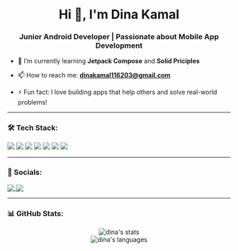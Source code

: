 <h1 align="center">Hi 👋, I'm Dina Kamal</h1>
<h3 align="center">Junior Android Developer | Passionate about Mobile App Development</h3>

- 🌱 I’m currently learning **Jetpack Compose** and **Solid Priciples**

- 📫 How to reach me: **dinakamal116203@gmail.com**

- ⚡ Fun fact: I love building apps that help others and solve real-world problems!

---

### 🛠️ Tech Stack:
<p align="left">
  <img src="https://img.shields.io/badge/Kotlin-0095D5?style=for-the-badge&logo=kotlin&logoColor=white"/>
  <img src="https://img.shields.io/badge/Java-007396?style=for-the-badge&logo=java&logoColor=white"/>
  <img src="https://img.shields.io/badge/Android-3DDC84?style=for-the-badge&logo=android&logoColor=white"/>
  <img src="https://img.shields.io/badge/Firebase-FFCA28?style=for-the-badge&logo=firebase&logoColor=black"/>
  <img src="https://img.shields.io/badge/Room-00695C?style=for-the-badge&logo=sqlite&logoColor=white"/>
  <img src="https://img.shields.io/badge/Jetpack%20Compose-4285F4?style=for-the-badge&logo=android&logoColor=white"/>
  <img src="https://img.shields.io/badge/GitHub-181717?style=for-the-badge&logo=github&logoColor=white"/>
</p>

---

### 📱 Socials:
<p align="left">
  <a href="(https://www.linkedin.com/in/dina-kamal11/)" target="blank">
    <img align="center" src="https://img.shields.io/badge/LinkedIn-0077B5?style=for-the-badge&logo=linkedin&logoColor=white" />
  </a>
  <a href="mailto:dinakamal116203@gmail.com" target="blank">
    <img align="center" src="https://img.shields.io/badge/Gmail-D14836?style=for-the-badge&logo=gmail&logoColor=white" />
  </a>
</p>

---

### 📊 GitHub Stats:
<p align="center">
  <img src="https://github-readme-stats.vercel.app/api?username=DinaKamal&show_icons=true&theme=radical" alt="dina's stats" />
  <br/>
  <img src="https://github-readme-stats.vercel.app/api/top-langs/?username=DinaKamal&layout=compact&theme=radical" alt="dina's languages" />
</p>
